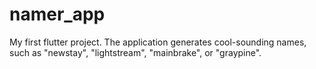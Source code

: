 # namer_app
My first flutter project. The application generates cool-sounding names, such as "newstay", "lightstream", "mainbrake", or "graypine". 
